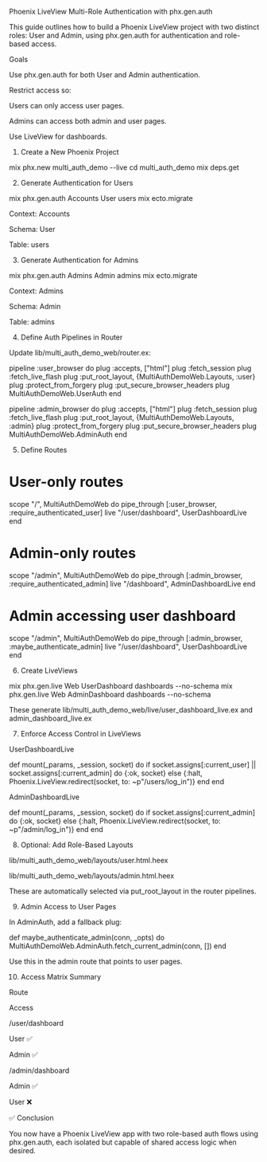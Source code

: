 Phoenix LiveView Multi-Role Authentication with phx.gen.auth

This guide outlines how to build a Phoenix LiveView project with two distinct roles: User and Admin, using phx.gen.auth for authentication and role-based access.

Goals

Use phx.gen.auth for both User and Admin authentication.

Restrict access so:

Users can only access user pages.

Admins can access both admin and user pages.

Use LiveView for dashboards.

1. Create a New Phoenix Project

mix phx.new multi_auth_demo --live
cd multi_auth_demo
mix deps.get

2. Generate Authentication for Users

mix phx.gen.auth Accounts User users
mix ecto.migrate

Context: Accounts

Schema: User

Table: users

3. Generate Authentication for Admins

mix phx.gen.auth Admins Admin admins
mix ecto.migrate

Context: Admins

Schema: Admin

Table: admins

4. Define Auth Pipelines in Router

Update lib/multi_auth_demo_web/router.ex:

pipeline :user_browser do
  plug :accepts, ["html"]
  plug :fetch_session
  plug :fetch_live_flash
  plug :put_root_layout, {MultiAuthDemoWeb.Layouts, :user}
  plug :protect_from_forgery
  plug :put_secure_browser_headers
  plug MultiAuthDemoWeb.UserAuth
end

pipeline :admin_browser do
  plug :accepts, ["html"]
  plug :fetch_session
  plug :fetch_live_flash
  plug :put_root_layout, {MultiAuthDemoWeb.Layouts, :admin}
  plug :protect_from_forgery
  plug :put_secure_browser_headers
  plug MultiAuthDemoWeb.AdminAuth
end

5. Define Routes

# User-only routes
scope "/", MultiAuthDemoWeb do
  pipe_through [:user_browser, :require_authenticated_user]
  live "/user/dashboard", UserDashboardLive
end

# Admin-only routes
scope "/admin", MultiAuthDemoWeb do
  pipe_through [:admin_browser, :require_authenticated_admin]
  live "/dashboard", AdminDashboardLive
end

# Admin accessing user dashboard
scope "/admin", MultiAuthDemoWeb do
  pipe_through [:admin_browser, :maybe_authenticate_admin]
  live "/user/dashboard", UserDashboardLive
end

6. Create LiveViews

mix phx.gen.live Web UserDashboard dashboards --no-schema
mix phx.gen.live Web AdminDashboard dashboards --no-schema

These generate lib/multi_auth_demo_web/live/user_dashboard_live.ex and admin_dashboard_live.ex

7. Enforce Access Control in LiveViews

UserDashboardLive

def mount(_params, _session, socket) do
  if socket.assigns[:current_user] || socket.assigns[:current_admin] do
    {:ok, socket}
  else
    {:halt, Phoenix.LiveView.redirect(socket, to: ~p"/users/log_in")}
  end
end

AdminDashboardLive

def mount(_params, _session, socket) do
  if socket.assigns[:current_admin] do
    {:ok, socket}
  else
    {:halt, Phoenix.LiveView.redirect(socket, to: ~p"/admin/log_in")}
  end
end

8. Optional: Add Role-Based Layouts

lib/multi_auth_demo_web/layouts/user.html.heex

lib/multi_auth_demo_web/layouts/admin.html.heex

These are automatically selected via put_root_layout in the router pipelines.

9. Admin Access to User Pages

In AdminAuth, add a fallback plug:

def maybe_authenticate_admin(conn, _opts) do
  MultiAuthDemoWeb.AdminAuth.fetch_current_admin(conn, [])
end

Use this in the admin route that points to user pages.

10. Access Matrix Summary

Route

Access

/user/dashboard

User ✅



Admin ✅

/admin/dashboard

Admin ✅



User ❌

✅ Conclusion

You now have a Phoenix LiveView app with two role-based auth flows using phx.gen.auth, each isolated but capable of shared access logic when desired.
